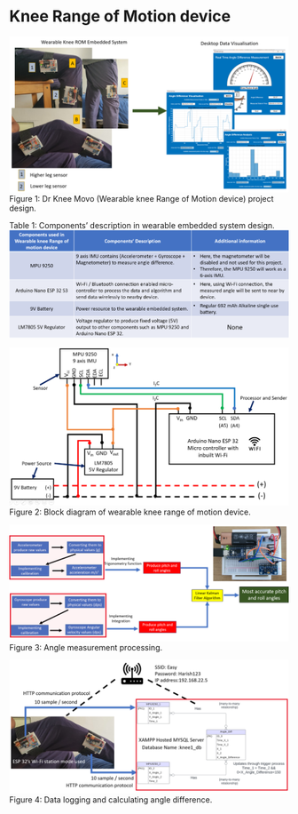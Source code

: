 # Knee Range of Motion device

![knee Range of motion device project design](<Wearable knee range of motion device .png>)
Figure 1: Dr Knee Movo (Wearable knee Range of Motion device) project design.
<br>

Table 1: Components’ description in wearable embedded system design.
![Components’ description in wearable embedded system design ](<Components description.png>)
<br>

![Block diagram of wearable knee range of motion device](<block diagram of wearabale device.png>)
Figure 2: Block diagram of wearable knee range of motion device.
 <br>

![angle measurement process](<angle measurement process.png>)
Figure 3: Angle measurement processing.
<br>

![data logging and angle calculating process](<data logging.png>)
Figure 4: Data logging and calculating angle difference.
<br>
